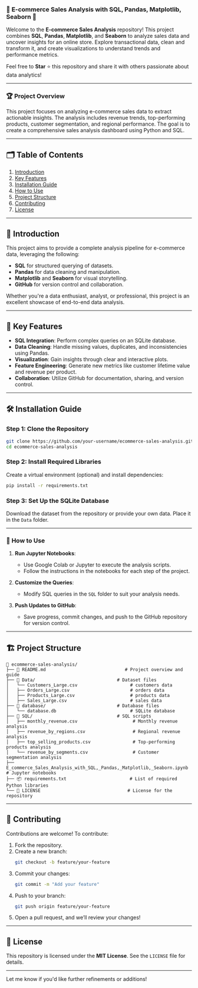 ### 🛒 **E-commerce Sales Analysis with SQL, Pandas, Matplotlib, Seaborn 🚀**

Welcome to the **E-commerce Sales Analysis** repository! This project combines **SQL**, **Pandas**, **Matplotlib**, and **Seaborn** to analyze sales data and uncover insights for an online store. Explore transactional data, clean and transform it, and create visualizations to understand trends and performance metrics.

Feel free to **Star** ⭐ this repository and share it with others passionate about data analytics!

---

### 🏆 **Project Overview**

This project focuses on analyzing e-commerce sales data to extract actionable insights. The analysis includes revenue trends, top-performing products, customer segmentation, and regional performance. The goal is to create a comprehensive sales analysis dashboard using Python and SQL.

---

## 🗂️ **Table of Contents**

1. [Introduction](#-introduction)
2. [Key Features](#-key-features)
3. [Installation Guide](#%EF%B8%8F-installation-guide)
4. [How to Use](#-how-to-use)
5. [Project Structure](#%EF%B8%8F-project-structure)
6. [Contributing](#-contributing)
7. [License](#-license)

---

## 🔰 **Introduction**

This project aims to provide a complete analysis pipeline for e-commerce data, leveraging the following:
- **SQL** for structured querying of datasets.
- **Pandas** for data cleaning and manipulation.
- **Matplotlib** and **Seaborn** for visual storytelling.
- **GitHub** for version control and collaboration.

Whether you're a data enthusiast, analyst, or professional, this project is an excellent showcase of end-to-end data analysis.

---

## 🚀 **Key Features**

- **SQL Integration**: Perform complex queries on an SQLite database.
- **Data Cleaning**: Handle missing values, duplicates, and inconsistencies using Pandas.
- **Visualization**: Gain insights through clear and interactive plots.
- **Feature Engineering**: Generate new metrics like customer lifetime value and revenue per product.
- **Collaboration**: Utilize GitHub for documentation, sharing, and version control.

---

## 🛠️ **Installation Guide**

### Step 1: Clone the Repository
```bash
git clone https://github.com/your-username/ecommerce-sales-analysis.git
cd ecommerce-sales-analysis
```

### Step 2: Install Required Libraries
Create a virtual environment (optional) and install dependencies:
```bash
pip install -r requirements.txt
```

### Step 3: Set Up the SQLite Database
Download the dataset from the repository or provide your own data. Place it in the `Data` folder.

---

### 🚦 **How to Use**

1. **Run Jupyter Notebooks**:
   - Use Google Colab or Jupyter to execute the analysis scripts.
   - Follow the instructions in the notebooks for each step of the project.

2. **Customize the Queries**:
   - Modify SQL queries in the `SQL` folder to suit your analysis needs.

3. **Push Updates to GitHub**:
   - Save progress, commit changes, and push to the GitHub repository for version control.

---

## 🏗️ **Project Structure**

```
📂 ecommerce-sales-analysis/
├── 📄 README.md                              # Project overview and guide
├── 📂 Data/                               # Dataset files
│   └── Customers_Large.csv                    # customers data
│   ├── Orders_Large.csv                       # orders data
│   ├── Products_Large.csv                     # products data
│   ├── Sales_Large.csv                        # sales data
├── 📂 database/                           # Database files
│   └── database.db                            # SQLite database
├── 📂 SQL/                                # SQL scripts
│   ├── monthly_revenue.csv                     # Monthly revenue analysis
│   ├── revenue_by_regions.csv                  # Regional revenue analysis
│   ├── top_selling_products.csv                # Top-performing products analysis
│   └── revenue_by_segments.csv                 # Customer segmentation analysis
├── E_commerce_Sales_Analysis_with_SQL,_Pandas,_Matplotlib,_Seaborn.ipynb  # Jupyter notebooks
├── 📦 requirements.txt                        # List of required Python libraries
└── 📜 LICENSE                                 # License for the repository
```

---

## 🤝 **Contributing**

Contributions are welcome! To contribute:
1. Fork the repository.
2. Create a new branch:
   ```bash
   git checkout -b feature/your-feature
   ```
3. Commit your changes:
   ```bash
   git commit -m "Add your feature"
   ```
4. Push to your branch:
   ```bash
   git push origin feature/your-feature
   ```
5. Open a pull request, and we’ll review your changes!

---

## 📜 **License**

This repository is licensed under the **MIT License**. See the `LICENSE` file for details.

--- 

Let me know if you'd like further refinements or additions!
